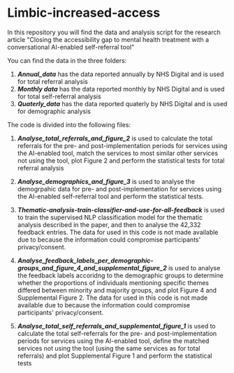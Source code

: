 # Limbic-increased-access
In this repository you will find the data and analysis script for the research article "Closing the accessibility gap to mental health treatment with a conversational AI-enabled self-referral tool"


You can find the data in the three folders:
1. **_Annual_data_** has the data reported annually by NHS Digital and is used for total referral analysis
2. **_Monthly data_** has the data reported monthly by NHS Digital and is used for total self-referral analysis
3. **_Quaterly_data_** has the data reported quaterly by NHS Digital and is used for demographic analysis


The code is divided into the following files:

1. **_Analyse_total_referrals_and_figure_2_**
is used to calculate the total referrals for the pre- and post-implementation periods for services using the AI-enabled tool, match the services to most similar other services not using the tool, plot Figure 2 and perform the statistical tests for total referral analysis

2. **_Analyse_demographics_and_figure_3_**
is used to analyse the demogrpahic data for pre- and post-implementation for services using the AI-enabled self-referral tool and perform the statistical tests.

3. **_Thematic-analysis-train-classifier-and-use-for-all-feedback_**
is used to train the supervised NLP classification model for the thematic analysis described in the paper, and then to analyse the 42,332 feedback entries. The data for used in this code is not made available due to because the information could compromise participants' privacy/consent.

4. **_Analyse_feedback_labels_per_demographic-groups_and_figure_4_and_supplemental_figure_2_**
is used to analyse the feedback labels accoridng to the demographic groups to determine whether the proportions of individuals mentioning specific themes differed between minority and majority groups, and plot Figure 4 and Supplemental Figure 2. The data for used in this code is not made available due to because the information could compromise participants' privacy/consent.

5. **_Analyse_total_self_referrals_and_supplemental_figure_1_**
is used to calculate the total self-referrals for the pre- and post-implementation periods for services using the AI-enabled tool, define the matched services not using the tool (using the same services as for total referrals) and plot Supplemental Figure 1 and perform the statistical tests


 
 
